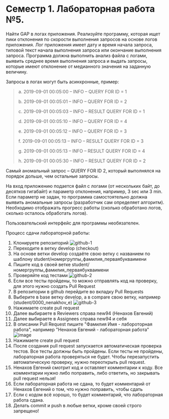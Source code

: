 # Семестр 1. Лабораторная работа №5.

Найти GAP в логах приложения. Реализуйте программу, которая ищет пики отклонения по скорости выполнения запросов на
основе логов приложения. Лог приложения имеет дату и время начала запроса, типовой текст начала выполнения запроса или
окончание выполнения запроса. Программа должна выполнить анализ файла с логами, выявить среднее время выполнения запроса
и выдать запросы, которые имеют отклонение от медианного значения на заданную величину.

Запросы в логах могут быть асинхронные, пример:

> a. 2019-09-01 00:05:00 – INFO – QUERY FOR ID = 1
>
> b. 2019-09-01 00:05:01 – INFO – QUERY FOR ID = 2
>
> c. 2019-09-01 00:05:03 – INFO – RESULT QUERY FOR ID = 1
>
> d. 2019-09-01 00:05:10 – INFO – QUERY FOR ID = 4
>
> e. 2019-09-01 00:05:12 – INFO – QUERY FOR ID = 3
>
> f. 2019-09-01 00:05:13 – INFO – RESULT QUERY FOR ID = 3
>
> g. 2019-09-01 00:05:13 – INFO – RESULT QUERY FOR ID = 4
>
> h. 2019-09-01 00:05:30 – INFO – RESULT QUERY FOR ID = 2
>

Самый аномальный запрос – QUERY FOR ID 2, который выполнялся на порядок дольше, чем остальные запросы.

На вход приложению подается файл с логами (от нескольких байт, до десятков гигабайт) и параметр отклонения, например, 3
sec или 3 min. Если параметр не задан, то программа самостоятельно должна выявить аномальные запросы (разработчик сам
определяет алгоритм). Необходимо отображать прогресс работы (сколько обработано логов, сколько осталось
обработать логов).

Пользовательский интерфейс для программы необязателен.

Процесс сдачи лабораторной работы:
1. Клонируете репозиторий
![github-1](https://github.com/new94/JavaServiceBrackets/assets/3996014/79ae3da4-cfc6-4fe1-ae8f-36cea470993b)
2. Переходите в ветку develop (checkout)
3. На основе ветки develop создаёте свою ветку с названием по шаблону student/номергруппы_фамилия_перваябукваимени
4. Пишите код в своей ветке student/номергруппы_фамилия_перваябукваимени
5. Проверяйте код тестами
![github-2](https://github.com/new94/JavaServiceBrackets/assets/3996014/7eb73962-ef01-4e0a-bcb0-a05dd1406d01)
6. Если все тесты пройдены, то можно отправлять код на проверку, для этого нужно создать Pull Request
7. В репозитории в github перейдите во вкладку Pull Requests
8. Выберите в base ветку develop, а в compare свою ветку, например (student/0000_nenakhov_e)
![github-3](https://github.com/new94/JavaServiceBrackets/assets/3996014/eb7c329c-1581-4a0f-ab5b-79ff3061e6d4)
9. Нажимаете create pull request
10. Далее выбираете в Reviewers справа new94 (Ненахов Евгений)
11. Далее выбираете в Assignees справа new94 и себя
12. В описании Pull Request пишите "Фамилия Имя - лабороторная работа", например "Ненахов Евгений - лабораторная работа"
![image](https://github.com/new94/JavaServiceBrackets/assets/3996014/ed1553d6-1d41-41f2-844a-c24a3f69ca85)
13. Нажимаете create pull request
14. После создания pull request запускается автоматическая проверка тестов. Все тесты должны быть пройдены. Если тесты не пройдены, лабораторная работа проверяться не будет. Чтобы перезапустить автоматическую проверку, нужно переоткрыть pull request. 
15. Ненахов Евгений смотрит код и оставляет комментарии к коду. Все комментарии нужно либо поправить, либо ответить, но закрывать pull request нельзя!
16. Если лабораторная работа не сдана, то будет комментарий от Ненахов Евгений о том, что нужно поправить, чтобы сдать
17. Если с кодом всё хорошо, то будет комментарий, что лабораторная работа сдана.
18. Делать commit и push в любые ветки, кроме своей строго запрещено!
